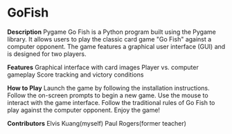 # GoFish
**Description**
Pygame Go Fish is a Python program built using the Pygame library. It allows users to play the classic card game "Go Fish" against a computer opponent. The game features a graphical user interface (GUI) and is designed for two players.

**Features**
  Graphical interface with card images
  Player vs. computer gameplay
  Score tracking and victory conditions
  
**How to Play**
  Launch the game by following the installation instructions.
  Follow the on-screen prompts to begin a new game.
  Use the mouse to interact with the game interface.
  Follow the traditional rules of Go Fish to play against the computer opponent.
  Enjoy the game!


**Contributors**
  Elvis Kuang(myself)
  Paul Rogers(former teacher)
